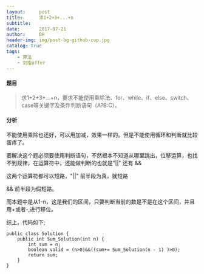 ```yaml
---
layout:     post
title:      求1+2+3+...+n
subtitle:   
date:       2017-07-21
author:     DH
header-img: img/post-bg-github-cup.jpg 
catalog: true
tags:
    - 算法
    - 剑指offer
---
```

#### 题目

>求1+2+3+...+n，要求不能使用乘除法、for、while、if、else、switch、case等关键字及条件判断语句（A?B:C）。

#### 分析

不能使用乘除也还好，可以用加减，效果一样的。但是不能使用循环和判断就比较蛋疼了。

要解决这个题必须要使用判断语句，不然根本不知道从哪里跳出，位移运算，也找不到规律，在运算符中，还能做判断的也就是"||" 还有 &&

这两个运算符都可以短路，"||" 前半段为真，就短路

&& 前半段为假短路。

而本题中是从1-n，这是我们的区间，只要判断当前的数是不是在这个区间，并且用+或者-,进行移位。

综上，代码如下;

```
public class Solution {
    public int Sum_Solution(int n) {
        int sum = n;
        boolean valid = (n>0)&&((sum+= Sum_Solution(n - 1) )>0);
        return sum;
    }
}		

```
